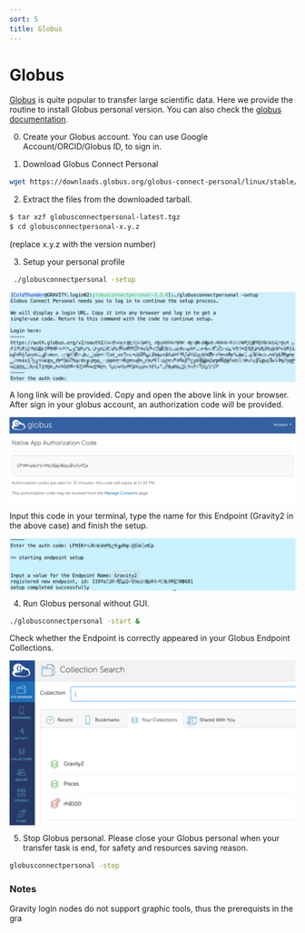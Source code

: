```yaml
---
sort: 5
title: Globus
---
```


# Globus
[Globus](https://www.globus.org) is quite popular to transfer large scientific data.
Here we provide the routine to install Globus personal version.  You can also check the [globus documentation](https://docs.globus.org/how-to/globus-connect-personal-linux/).

0. Create your Globus account.
You can use Google Account/ORCID/Globus ID, to sign in.

1. Download Globus Connect Personal
```bash
wget https://downloads.globus.org/globus-connect-personal/linux/stable/globusconnectpersonal-latest.tgz
```

2. Extract the files from the downloaded tarball.
```bash
$ tar xzf globusconnectpersonal-latest.tgz
$ cd globusconnectpersonal-x.y.z
```
(replace x.y.z with the version number)

3. Setup your personal profile
```bash
 ./globusconnectpersonal -setup
```

<img src="../images/Advanced/globus-setup1.png" width = "600" div align=center />

A long link will be provided.  Copy and open the above link in your browser.  After sign in your globus account, an authorization code will be provided.

<img src="../images/Advanced/globus-setup2.png" width = "600" div align=center />

Input this code in your terminal, type the name for this Endpoint (Gravity2 in the above case) and finish the setup.

<img src="../images/Advanced/globus-setup3.png" width = "600" div align=center />

4. Run Globus personal without GUI.
```bash
./globusconnectpersonal -start &
```

Check whether the Endpoint is correctly appeared in your Globus Endpoint Collections.

<img src="../images/Advanced/globus-setup4.png" width = "600" div align=center />

5. Stop Globus personal.
Please close your Globus personal when your transfer task is end, for safety and resources saving reason.
```bash
globusconnectpersonal -stop
```

### Notes
Gravity login nodes do not support graphic tools, thus the prerequists in the gra